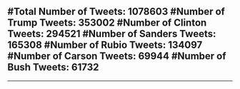 #Total Number of Tweets: 1078603 
#Number of Trump Tweets: 353002
#Number of Clinton Tweets: 294521
#Number of Sanders Tweets: 165308
#Number of Rubio Tweets: 134097
#Number of Carson Tweets: 69944
#Number of Bush Tweets: 61732
---
---
